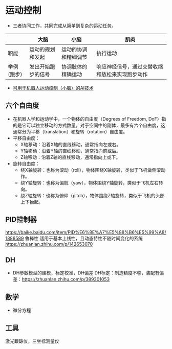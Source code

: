 # 运动控制
* 三者协同工作，共同完成从简单到复杂的运动任务。

|  | 大脑 | 小脑 | 肌肉 |
| - | - | - | - |
| 职能 | 运动的规划和发起 | 运动的协调和精细调节 | 执行运动 |
| 举例(跑步) | 发出开始跑步的信号 | 协调肢体的精确运动 | 响应神经信号，通过交替收缩和放松来实现跑步动作 |

* [可用于机器人运动控制（小脑）的AI技术](https://zhuanlan.zhihu.com/p/152210236)

## 六个自由度
* 在机器人学和运动学中，一个物体的自由度（Degrees of Freedom, DoF）指的是它可以独立移动的方式数量。对于空间中的刚体，最多有六个自由度，这通常分为平移（translation）和旋转（rotation）自由度。
* 平移自由度：
    * X轴移动：沿着X轴的直线移动，通常指向左或右。
    * Y轴移动：沿着Y轴的直线移动，通常指向前或后。
    * Z轴移动：沿着Z轴的直线移动，通常指向上或下。
* 旋转自由度：
    * 绕X轴旋转：也称为滚动（roll），物体围绕X轴旋转，类似于飞机做侧滚动作。
    * 绕Y轴旋转：也称为偏航（yaw），物体围绕Y轴旋转，类似于飞机左右转向。
    * 绕Z轴旋转：也称为俯仰（pitch），物体围绕Z轴旋转，类似于飞机的头部上下抬起。

## PID控制器
  https://baike.baidu.com/item/PID%E6%8E%A7%E5%88%B6%E5%99%A8/1888589
  鲁棒性
  适用于基本上线性，且动态特性不随时间变化的系统 https://zhuanlan.zhihu.com/p/142653070

## DH
* DH参数模型的建模，标定校准，DH偏差
DH标定：制造精度不够，装配有偏差：https://zhuanlan.zhihu.com/p/389301053

## 数学
* 微分方程

## 工具
激光跟踪仪，三坐标测量仪
